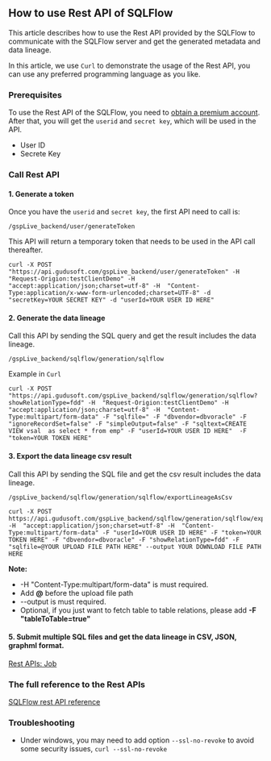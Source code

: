 ## How to use Rest API of SQLFlow

This article describes how to use the Rest API provided by the SQLFlow to 
communicate with the SQLFlow server and get the generated metadata and data lineage.

In this article, we use `Curl` to demonstrate the usage of the Rest API, 
you can use any preferred programming language as you like.

### Prerequisites
To use the Rest API of the SQLFlow, you need to <a href="https://gudusoft.com">obtain a premium account</a>. 
After that, you will get the `userid` and `secret key`, which will be used in the API.

- User ID
- Secrete Key

### Call Rest API

#### 1. Generate a token

Once you have the `userid` and `secret key`, the first API need to call is:

```
/gspLive_backend/user/generateToken
```

This API will return a temporary token that needs to be used in the API call thereafter.

```
curl -X POST "https://api.gudusoft.com/gspLive_backend/user/generateToken" -H  "Request-Origion:testClientDemo" -H  "accept:application/json;charset=utf-8" -H  "Content-Type:application/x-www-form-urlencoded;charset=UTF-8" -d "secretKey=YOUR SECRET KEY" -d "userId=YOUR USER ID HERE"
```


#### 2. Generate the data lineage

Call this API by sending the SQL query and get the result includes the data lineage.

```
/gspLive_backend/sqlflow/generation/sqlflow
```

Example in `Curl`
```
curl -X POST "https://api.gudusoft.com/gspLive_backend/sqlflow/generation/sqlflow?showRelationType=fdd" -H  "Request-Origion:testClientDemo" -H  "accept:application/json;charset=utf-8" -H  "Content-Type:multipart/form-data" -F "sqlfile=" -F "dbvendor=dbvoracle" -F "ignoreRecordSet=false" -F "simpleOutput=false" -F "sqltext=CREATE VIEW vsal  as select * from emp" -F "userId=YOUR USER ID HERE"  -F "token=YOUR TOKEN HERE"
```

#### 3. Export the data lineage csv result

Call this API by sending the SQL file and get the csv result includes the data lineage.

```
/gspLive_backend/sqlflow/generation/sqlflow/exportLineageAsCsv
```

```
curl -X POST https://api.gudusoft.com/gspLive_backend/sqlflow/generation/sqlflow/exportLineageAsCsv" -H  "accept:application/json;charset=utf-8" -H  "Content-Type:multipart/form-data" -F "userId=YOUR USER ID HERE" -F "token=YOUR TOKEN HERE" -F "dbvendor=dbvoracle" -F "showRelationType=fdd" -F "sqlfile=@YOUR UPLOAD FILE PATH HERE" --output YOUR DOWNLOAD FILE PATH HERE
```

**Note:**
 * -H  "Content-Type:multipart/form-data" is must required.
 * Add **@** before the upload file path 
 * --output is must required.
 * Optional, if you just want to fetch table to table relations, please add **-F "tableToTable=true"**


#### 5.  Submit multiple SQL files and get the data lineage in CSV, JSON, graphml format.
<a href="sqlflow-job-api-tutorial.md">Rest APIs: Job</a>

### The full reference to the Rest APIs

[SQLFlow rest API reference](sqlflow_api.md)

### Troubleshooting

- Under windows, you may need to add option `--ssl-no-revoke` to avoid some security issues, `curl --ssl-no-revoke`
